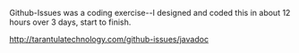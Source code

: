 Github-Issues was a coding exercise--I designed and coded this in about 12 hours over 3 days, start to finish. 



http://tarantulatechnology.com/github-issues/javadoc
 

